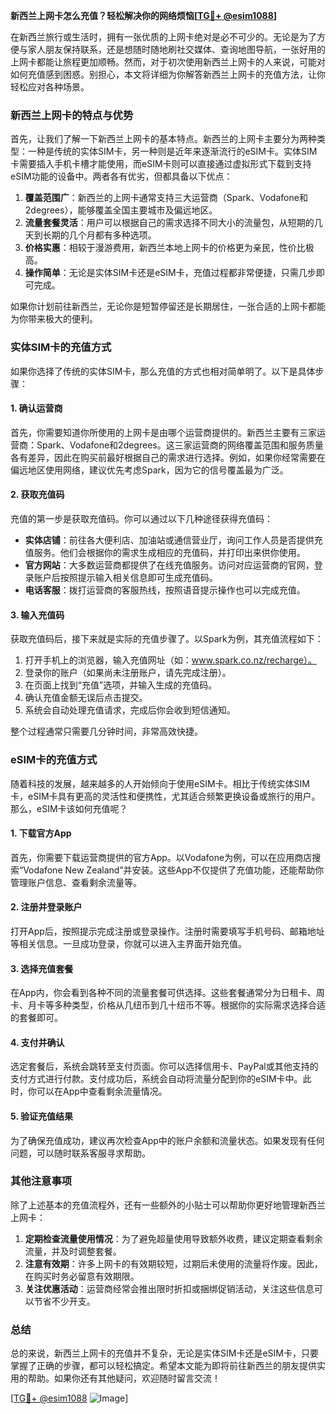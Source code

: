 **新西兰上网卡怎么充值？轻松解决你的网络烦恼[[TG💪+ @esim1088](https://t.me/s/esim1088)]**

在新西兰旅行或生活时，拥有一张优质的上网卡绝对是必不可少的。无论是为了方便与家人朋友保持联系，还是想随时随地刷社交媒体、查询地图导航，一张好用的上网卡都能让旅程更加顺畅。然而，对于初次使用新西兰上网卡的人来说，可能对如何充值感到困惑。别担心，本文将详细为你解答新西兰上网卡的充值方法，让你轻松应对各种场景。

### 新西兰上网卡的特点与优势

首先，让我们了解一下新西兰上网卡的基本特点。新西兰的上网卡主要分为两种类型：一种是传统的实体SIM卡，另一种则是近年来逐渐流行的eSIM卡。实体SIM卡需要插入手机卡槽才能使用，而eSIM卡则可以直接通过虚拟形式下载到支持eSIM功能的设备中。两者各有优劣，但都具备以下优点：

1. **覆盖范围广**：新西兰的上网卡通常支持三大运营商（Spark、Vodafone和2degrees），能够覆盖全国主要城市及偏远地区。
2. **流量套餐灵活**：用户可以根据自己的需求选择不同大小的流量包，从短期的几天到长期的几个月都有多种选项。
3. **价格实惠**：相较于漫游费用，新西兰本地上网卡的价格更为亲民，性价比极高。
4. **操作简单**：无论是实体SIM卡还是eSIM卡，充值过程都非常便捷，只需几步即可完成。

如果你计划前往新西兰，无论你是短暂停留还是长期居住，一张合适的上网卡都能为你带来极大的便利。

### 实体SIM卡的充值方式

如果你选择了传统的实体SIM卡，那么充值的方式也相对简单明了。以下是具体步骤：

#### 1. 确认运营商
首先，你需要知道你所使用的上网卡是由哪个运营商提供的。新西兰主要有三家运营商：Spark、Vodafone和2degrees。这三家运营商的网络覆盖范围和服务质量各有差异，因此在购买前最好根据自己的需求进行选择。例如，如果你经常需要在偏远地区使用网络，建议优先考虑Spark，因为它的信号覆盖最为广泛。

#### 2. 获取充值码
充值的第一步是获取充值码。你可以通过以下几种途径获得充值码：
- **实体店铺**：前往各大便利店、加油站或通信营业厅，询问工作人员是否提供充值服务。他们会根据你的需求生成相应的充值码，并打印出来供你使用。
- **官方网站**：大多数运营商都提供了在线充值服务。访问对应运营商的官网，登录账户后按照提示输入相关信息即可生成充值码。
- **电话客服**：拨打运营商的客服热线，按照语音提示操作也可以完成充值。

#### 3. 输入充值码
获取充值码后，接下来就是实际的充值步骤了。以Spark为例，其充值流程如下：
1. 打开手机上的浏览器，输入充值网址（如：www.spark.co.nz/recharge）。
2. 登录你的账户（如果尚未注册账户，请先完成注册）。
3. 在页面上找到“充值”选项，并输入生成的充值码。
4. 确认充值金额无误后点击提交。
5. 系统会自动处理充值请求，完成后你会收到短信通知。

整个过程通常只需要几分钟时间，非常高效快捷。

### eSIM卡的充值方式

随着科技的发展，越来越多的人开始倾向于使用eSIM卡。相比于传统实体SIM卡，eSIM卡具有更高的灵活性和便携性，尤其适合频繁更换设备或旅行的用户。那么，eSIM卡该如何充值呢？

#### 1. 下载官方App
首先，你需要下载运营商提供的官方App。以Vodafone为例，可以在应用商店搜索“Vodafone New Zealand”并安装。这些App不仅提供了充值功能，还能帮助你管理账户信息、查看剩余流量等。

#### 2. 注册并登录账户
打开App后，按照提示完成注册或登录操作。注册时需要填写手机号码、邮箱地址等相关信息。一旦成功登录，你就可以进入主界面开始充值。

#### 3. 选择充值套餐
在App内，你会看到各种不同的流量套餐可供选择。这些套餐通常分为日租卡、周卡、月卡等多种类型，价格从几纽币到几十纽币不等。根据你的实际需求选择合适的套餐即可。

#### 4. 支付并确认
选定套餐后，系统会跳转至支付页面。你可以选择信用卡、PayPal或其他支持的支付方式进行付款。支付成功后，系统会自动将流量分配到你的eSIM卡中。此时，你可以在App中查看剩余流量情况。

#### 5. 验证充值结果
为了确保充值成功，建议再次检查App中的账户余额和流量状态。如果发现有任何问题，可以随时联系客服寻求帮助。

### 其他注意事项

除了上述基本的充值流程外，还有一些额外的小贴士可以帮助你更好地管理新西兰上网卡：

1. **定期检查流量使用情况**：为了避免超量使用导致额外收费，建议定期查看剩余流量，并及时调整套餐。
2. **注意有效期**：许多上网卡的有效期较短，过期后未使用的流量将作废。因此，在购买时务必留意有效期限。
3. **关注优惠活动**：运营商经常会推出限时折扣或捆绑促销活动，关注这些信息可以节省不少开支。

### 总结

总的来说，新西兰上网卡的充值并不复杂，无论是实体SIM卡还是eSIM卡，只要掌握了正确的步骤，都可以轻松搞定。希望本文能为即将前往新西兰的朋友提供实用的帮助。如果你还有其他疑问，欢迎随时留言交流！

[[TG💪+ @esim1088](https://t.me/s/esim1088) ![Image](https://i.postimg.cc/4NQfJmqS/Snipaste-2025-05-13-00-14-12.png)]